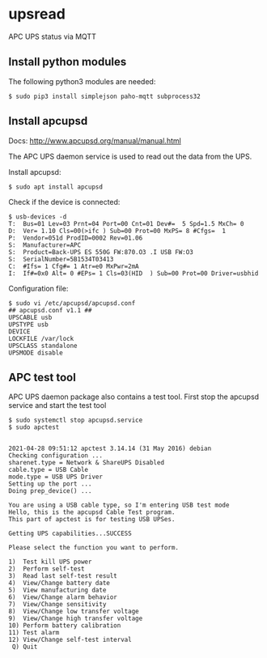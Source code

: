 # upsread
 APC UPS status via MQTT

## Install python modules
The following python3 modules are needed:
```
$ sudo pip3 install simplejson paho-mqtt subprocess32
```

## Install apcupsd
Docs: http://www.apcupsd.org/manual/manual.html

The APC UPS daemon service is used to read out the data from the UPS.

Install apcupsd:
```
$ sudo apt install apcupsd
```

Check if the device is connected:
```
$ usb-devices -d
T:  Bus=01 Lev=03 Prnt=04 Port=00 Cnt=01 Dev#=  5 Spd=1.5 MxCh= 0
D:  Ver= 1.10 Cls=00(>ifc ) Sub=00 Prot=00 MxPS= 8 #Cfgs=  1
P:  Vendor=051d ProdID=0002 Rev=01.06
S:  Manufacturer=APC
S:  Product=Back-UPS ES 550G FW:870.O3 .I USB FW:O3 
S:  SerialNumber=5B1534T03413  
C:  #Ifs= 1 Cfg#= 1 Atr=e0 MxPwr=2mA
I:  If#=0x0 Alt= 0 #EPs= 1 Cls=03(HID  ) Sub=00 Prot=00 Driver=usbhid
```

Configuration file:
```
$ sudo vi /etc/apcupsd/apcupsd.conf
## apcupsd.conf v1.1 ##
UPSCABLE usb
UPSTYPE usb
DEVICE
LOCKFILE /var/lock
UPSCLASS standalone
UPSMODE disable
```

## APC test tool
APC UPS daemon package also contains a test tool. First stop the apcupsd service and start the test tool

```
$ sudo systemctl stop apcupsd.service
$ sudo apctest 


2021-04-28 09:51:12 apctest 3.14.14 (31 May 2016) debian
Checking configuration ...
sharenet.type = Network & ShareUPS Disabled
cable.type = USB Cable
mode.type = USB UPS Driver
Setting up the port ...
Doing prep_device() ...

You are using a USB cable type, so I'm entering USB test mode
Hello, this is the apcupsd Cable Test program.
This part of apctest is for testing USB UPSes.

Getting UPS capabilities...SUCCESS

Please select the function you want to perform.

1)  Test kill UPS power
2)  Perform self-test
3)  Read last self-test result
4)  View/Change battery date
5)  View manufacturing date
6)  View/Change alarm behavior
7)  View/Change sensitivity
8)  View/Change low transfer voltage
9)  View/Change high transfer voltage
10) Perform battery calibration
11) Test alarm
12) View/Change self-test interval
 Q) Quit
```
